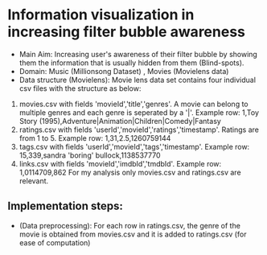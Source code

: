 # Information visualization in increasing filter bubble awareness
 - Main Aim: Increasing user's awareness of their filter bubble by showing them the information that is usually hidden from them (Blind-spots). 
 - Domain: Music (Millionsong Dataset) , Movies (Movielens data)
 - Data structure (Movielens): Movie lens data set contains four individual csv files with the structure as below:
  1. movies.csv with fields 'movieId','title','genres'. A movie can belong to multiple genres and each genre is seperated by a '|'.            Example row: 1,Toy Story (1995),Adventure|Animation|Children|Comedy|Fantasy
  2. ratings.csv with fields 'userId','movieId','ratings','timestamp'. Ratings are from 1 to 5. Example row: 1,31,2.5,1260759144
  3. tags.csv with fields 'userId','movieId','tags','timestamp'. Example row: 15,339,sandra 'boring' bullock,1138537770
  4. links.csv with fields 'movieId','imdbId','tmdbId'. Example row: 1,0114709,862
  For my analysis only movies.csv and ratings.csv are relevant. 
## Implementation steps: 
   - (Data preprocessing): For each row in ratings.csv, the genre of the movie is obtained from movies.csv and it is added to ratings.csv (for ease of computation) 
